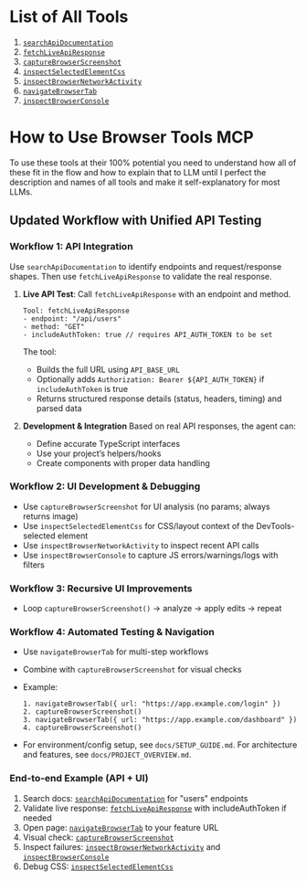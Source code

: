 # List of All Tools

1. [`searchApiDocumentation`](./each-tool-explained/searchApiDocumentation.md)
2. [`fetchLiveApiResponse`](./each-tool-explained/fetchLiveApiResponse.md)
3. [`captureBrowserScreenshot`](./each-tool-explained/captureBrowserScreenshot.md)
4. [`inspectSelectedElementCss`](./each-tool-explained/inspectSelectedElementCss.md)
5. [`inspectBrowserNetworkActivity`](./each-tool-explained/inspectBrowserNetworkActivity.md)
6. [`navigateBrowserTab`](./each-tool-explained/navigateBrowserTab.md)
7. [`inspectBrowserConsole`](./each-tool-explained/inspectBrowserConsole.md)

# How to Use Browser Tools MCP

To use these tools at their 100% potential you need to understand how all of these fit in the flow and how to explain that to LLM until I perfect the description and names of all tools and make it self-explanatory for most LLMs.

## Updated Workflow with Unified API Testing

### **Workflow 1: API Integration**

Use `searchApiDocumentation` to identify endpoints and request/response shapes. Then use `fetchLiveApiResponse` to validate the real response.

1. **Live API Test**: Call `fetchLiveApiResponse` with an endpoint and method.

   ```
   Tool: fetchLiveApiResponse
   - endpoint: "/api/users"
   - method: "GET"
   - includeAuthToken: true // requires API_AUTH_TOKEN to be set
   ```

   The tool:

   - Builds the full URL using `API_BASE_URL`
   - Optionally adds `Authorization: Bearer ${API_AUTH_TOKEN}` if `includeAuthToken` is true
   - Returns structured response details (status, headers, timing) and parsed data

2. **Development & Integration**
   Based on real API responses, the agent can:

   - Define accurate TypeScript interfaces
   - Use your project’s helpers/hooks
   - Create components with proper data handling

### **Workflow 2: UI Development & Debugging**

- Use `captureBrowserScreenshot` for UI analysis (no params; always returns image)
- Use `inspectSelectedElementCss` for CSS/layout context of the DevTools-selected element
- Use `inspectBrowserNetworkActivity` to inspect recent API calls
- Use `inspectBrowserConsole` to capture JS errors/warnings/logs with filters

### **Workflow 3: Recursive UI Improvements**

- Loop `captureBrowserScreenshot()` → analyze → apply edits → repeat

### **Workflow 4: Automated Testing & Navigation**

- Use `navigateBrowserTab` for multi-step workflows
- Combine with `captureBrowserScreenshot` for visual checks
- Example:
  ```
  1. navigateBrowserTab({ url: "https://app.example.com/login" })
  2. captureBrowserScreenshot()
  3. navigateBrowserTab({ url: "https://app.example.com/dashboard" })
  4. captureBrowserScreenshot()
  ```

- For environment/config setup, see `docs/SETUP_GUIDE.md`. For architecture and features, see `docs/PROJECT_OVERVIEW.md`.

### End-to-end Example (API + UI)

1. Search docs: [`searchApiDocumentation`](./each-tool-explained/searchApiDocumentation.md) for "users" endpoints
2. Validate live response: [`fetchLiveApiResponse`](./each-tool-explained/fetchLiveApiResponse.md) with includeAuthToken if needed
3. Open page: [`navigateBrowserTab`](./each-tool-explained/navigateBrowserTab.md) to your feature URL
4. Visual check: [`captureBrowserScreenshot`](./each-tool-explained/captureBrowserScreenshot.md)
5. Inspect failures: [`inspectBrowserNetworkActivity`](./each-tool-explained/inspectBrowserNetworkActivity.md) and [`inspectBrowserConsole`](./each-tool-explained/inspectBrowserConsole.md)
6. Debug CSS: [`inspectSelectedElementCss`](./each-tool-explained/inspectSelectedElementCss.md)
